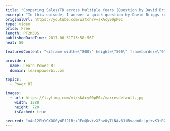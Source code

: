```yaml
---
title: "Comparing SalesYTD across Multiple Years (Question by David Briggs)"
excerpt: "In this episode, I answer a quick question by David Briggs regarding comparing SalesYTD across Multiple Years.  (I recorded this one on the road - in Minneapolis visiting my sister - so there's some background noise) Original Question: \"Good Evening.  Is there a DAX statement that would allow the graphing"
originalUrl: https://youtube.com/watch?v=skAcy00pP0c
type: video
price: Free
length: PT2M30S
publishedDateTime: 2017-08-31T13:58:56Z
heat: 50

featuredContent: "<iframe width=\"800\" height=\"500\" frameborder=\"0\" src=\"https://www.youtube.com/embed/skAcy00pP0c\" allow=\"accelerometer; autoplay; encrypted-media; gyroscope; picture-in-picture\" allowfullscreen></iframe>"

provider:
  name: Learn Power BI
  domain: learnpowerbi.com

topics:
  - Power BI

images:
  - url: https://i.ytimg.com/vi/skAcy00pP0c/maxresdefault.jpg
    width: 1280
    height: 720
    isCached: true

secured: "xAe12FbYGXOG0yWEf2lRtxJFuQkvizXZnv0yTLNAv8JiRvapn0cLpi+vK3tRZA5NN0RImP8MbPFdrR+y1PP8BnelNiYjSavjxhSPRWJTkuOoAUa9LJ8ogPgHutik85x+9qZ8YOdweGQ8qHo9ABmiIhkGSWiAvUUreAma4wFCRSpJLtHxN7YYCGLT+zfZUnljXisP+4taAugXIqmxuTW0rQ01tl79bz+y2CLB6tCd2nLVvjp01KhvoTFwpsJTUtJdl1z+kdYiXMETmbxy1PUvpznx9jcg7kIZ6X2JlLnzjwotdtkctB9PoX4RzN1PImtUcago6er+6ZFEv8lUB2Q6Q0FG1LtuzssyPJWeGnegPqLqxhQ3gJiEAtHGkWyCUs3OMvQDVo9AxsOpwJ/mtALi8UNRCEQx40tKbViz5M55Mz8=;8tr/nxS83/gwwUo1SNzEow=="
---
```


